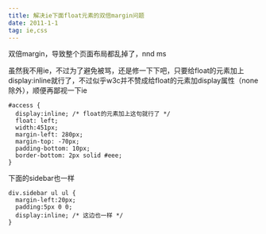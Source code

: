```yaml
---
title: 解决ie下面float元素的双倍margin问题
date: 2011-1-1
tag: ie,css
---
```


双倍margin，导致整个页面布局都乱掉了，nnd ms

虽然我不用ie，不过为了避免被骂，还是修一下下吧，只要给float的元素加上display:inline就行了，不过似乎w3c并不赞成给float的元素加display属性（none除外），顺便再鄙视一下ie

    #access {
      display:inline; /* float的元素加上这句就行了 */
      float: left;
      width:451px;
      margin-left: 280px;
      margin-top: -70px;
      padding-bottom: 10px;
      border-bottom: 2px solid #eee;
    }

下面的sidebar也一样

    div.sidebar ul ul {
      margin-left:20px;
      padding:5px 0 0;
      display:inline; /* 这边也一样 */
    }

